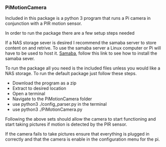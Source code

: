 <h3>PiMotionCamera</h3>
<p>Included in this package is a python 3 program that runs a Pi camera in conjunction with
a PIR motion sensor.
</p>
<p>In order to run the package there are a few setup steps needed
</p>
<p>If a NAS storage sever is desired I recommend the samaba server to store content on and retrive. 
To use the samaba server a Linux computer or Pi will have to be used to host it.
<a href="https://help.ubuntu.com/community/How%20to%20Create%20a%20Network%20Share%20Via%20Samba%20Via%20CLI%20(Command-line%20interface/Linux%20Terminal)%20-%20Uncomplicated,%20Simple%20and%20Brief%20Way!">Samaba</a>, follow this link to see how to install the samaba sever.</p>
<p>To run the package all you need is the included files unless you would like a NAS storage. To run the default package just follow these steps.</p>
<ul>
<li>Download the program as a zip</li>
<li>Extract to desired location</li>
<li>Open a terminal</li>
<li>Navigate to the PiMotionCamera folder</li>
<li>use python3 ./config_parser.py in the terminal</li>
<li>use python3 ./PiMotionCamera.py</li>
</ul>
<p>Following the above sets should allow the camera to start functioning and start taking pictures if motion is detected by the PIR sensor.</p>
<p>If the camera fails to take pictures ensure that everything is plugged in correctly and that the camera is enable in the configuration menu for the pi.</p>
